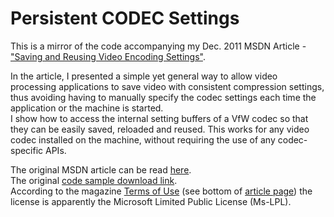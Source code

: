 Persistent CODEC Settings
=========================

This is a mirror of the code accompanying my Dec. 2011 MSDN Article - ["Saving and Reusing Video Encoding Settings"](http://msdn.microsoft.com/en-us/magazine/hh580739.aspx).

In the article, I presented a simple yet general way to allow video processing
applications to save video with consistent compression settings, thus avoiding having to manually specify the codec settings
each time the application or the machine is started.  
I show how to access the internal setting buffers of a VfW codec so that they can be easily
saved, reloaded and reused. This works for any video codec installed
on the machine, without requiring the use of any codec-specific APIs.

The original MSDN article can be read [here](http://msdn.microsoft.com/en-us/magazine/hh580739.aspx).  
The original [code sample download link](http://msdn.microsoft.com/en-us/magazine/msdnmag1211.aspx).  
According to the magazine [Terms of Use](http://msdn.microsoft.com/cc300389.aspx) (see bottom of [article page](http://msdn.microsoft.com/en-us/magazine/hh580739.aspx)) the license is apparently the Microsoft Limited Public License (Ms-LPL).
